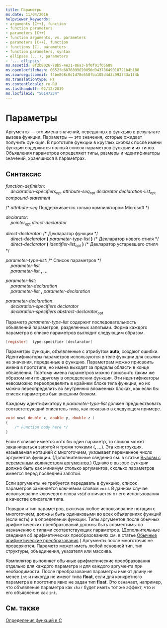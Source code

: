 ```yaml
---
title: Параметры
ms.date: 11/04/2016
helpviewer_keywords:
- arguments [C++], function
- function parameters
- parameters [C++]
- function arguments, vs. parameters
- parameters [C++], function
- functions [C], parameters
- function parameters, syntax
- ellipses (...), parameters
- '... ellipsis'
ms.assetid: 8f2b8026-78b5-4e21-86a3-bf0f91f05689
ms.openlocfilehash: 0652fe6076899020050d94378649018721b4b188
ms.sourcegitcommit: f4be868c0d1d78e550fba105d4d3c993743a1f4b
ms.translationtype: HT
ms.contentlocale: ru-RU
ms.lasthandoff: 02/12/2019
ms.locfileid: "56147234"
---
```

# <a name="parameters"></a>Параметры

Аргументы — это имена значений, переданных в функцию в результате вызова функции. Параметры — это значения, которые ожидает получить функция. В прототипе функции в круглых скобках после имени функции содержится полный список параметров функции и их типов. Объявления параметров определяют типы, размеры и идентификаторы значений, хранящихся в параметрах.

## <a name="syntax"></a>Синтаксис

*function-definition*:<br/>
&nbsp;&nbsp;&nbsp;&nbsp;*declaration-specifiers*<sub>opt</sub> *attribute-seq*<sub>opt</sub> *declarator* *declaration-list*<sub>opt</sub> *compound-statement*

/\* *attribute-seq* Поддерживается только компилятором Microsoft \*/

*declarator*:<br/>
&nbsp;&nbsp;&nbsp;&nbsp;*pointer*<sub>opt</sub> *direct-declarator*

*direct-declarator*: /\* Декларатор функции \*/<br/>
&nbsp;&nbsp;&nbsp;&nbsp;*direct-declarator*  **(**  *parameter-type-list*  **)** /\* Декларатор нового стиля \*/<br/>
&nbsp;&nbsp;&nbsp;&nbsp;*direct-declarator*  **(**  *identifier-list*<sub>opt</sub> **)** /\* Декларатор устаревшего стиля \*/

*parameter-type-list*: /\* Список параметров \*/<br/>
&nbsp;&nbsp;&nbsp;&nbsp;*parameter-list* <br/>
&nbsp;&nbsp;&nbsp;&nbsp;*parameter-list* **, ...**

*parameter-list*:<br/>
&nbsp;&nbsp;&nbsp;&nbsp;*parameter-declaration*<br/>
&nbsp;&nbsp;&nbsp;&nbsp;*parameter-list* **,**  *parameter-declaration*

*parameter-declaration*:<br/>
&nbsp;&nbsp;&nbsp;&nbsp;*declaration-specifiers* *declarator*<br/>
&nbsp;&nbsp;&nbsp;&nbsp;*declaration-specifiers* *abstract-declarator*<sub>opt</sub>

Параметр *parameter-type-list* содержит последовательность объявлений параметров, разделенных запятыми. Форма каждого параметра в списке параметров выглядит следующим образом.

```C
[register]  type-specifier [declarator]
```

Параметры функции, объявленные с атрибутом **auto**, создают ошибки. Идентификаторы параметров используются в теле функции для ссылки на значения, переданные в функцию. Параметрам можно присвоить имена в прототипе, но имена выходят за пределы области в конце объявления. Поэтому имена параметров можно присвоить таким же образом или по-другому в определении функции. Эти идентификаторы невозможно переопределить в крайнем блоке тела функции, но их можно переопределить во внутренних вложенных блоках, как если бы список параметров был внешним блоком.

Каждому идентификатору в *parameter-type-list* должен предшествовать соответствующий описатель типа, как показано в следующем примере.

```C
void new( double x, double y, double z )
{
    /* Function body here */
}
```

Если в списке имеется хотя бы один параметр, то список может заканчиваться запятой и тремя точками (**, ...**). Эта конструкция, называемая нотацией с многоточием, указывает переменное число аргументов функции. (Дополнительные сведения см. в статье [Вызовы с переменным количеством аргументов](../c-language/calls-with-a-variable-number-of-arguments.md).) Однако в вызове функции должно быть как минимум столько аргументов, сколько параметров имеется перед последней запятой.

Если аргументы не требуется передавать в функцию, список параметров заменяется ключевым словом `void`. В данном случае использование ключевого слова `void` отличается от его использования в качестве описателя типа.

Порядок и тип параметров, включая любое использование нотации с многоточием, должны быть одинаковыми во всех объявлениях функций (если есть) и в определении функции. Типы аргументов после обычных арифметических преобразований должны быть совместимы по назначению с типами соответствующих параметров. (Дополнительные сведения об арифметических преобразованиях см. в статье [Обычные арифметические преобразования](../c-language/usual-arithmetic-conversions.md).) Аргументы после многоточия не проверяются. Параметр может иметь любой основной тип, тип структуры, объединения, указателя или массива.

Компилятор выполняет обычные арифметические преобразования отдельно для каждого параметра и для каждого аргумента при необходимости. После преобразования параметры имеют длину не менее `int` и никогда не имеют типа **float**, если для конкретного параметра в прототипе явно не задан тип **float**. Это означает, например, что объявление параметра как `char` будет иметь тот же эффект, что и его объявление как `int`.

## <a name="see-also"></a>См. также

[Определения функций в C](../c-language/c-function-definitions.md)
